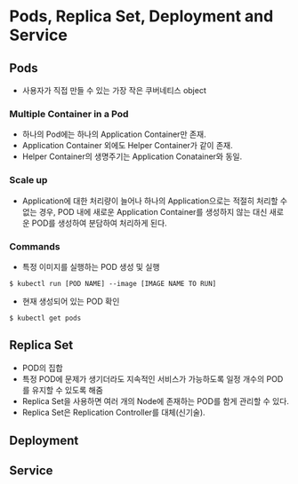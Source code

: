 # Pods, Replica Set, Deployment and Service

## Pods

- 사용자가 직접 만들 수 있는 가장 작은 쿠버네티스 object

### Multiple Container in a Pod

- 하나의 Pod에는 하나의 Application Container만 존재.
- Application Container 외에도 Helper Container가 같이 존재.
- Helper Container의 생명주기는 Application Conatainer와 동일.

### Scale up

- Application에 대한 처리량이 늘어나 하나의 Application으로는 적절히 처리할 수 없는 경우, POD 내에 새로운 Application Container를 생성하지 않는 대신 새로운 POD를 생성하여 분담하여 처리하게 된다. 

### Commands

- 특정 이미지를 실행하는 POD 생성 및 실행

```
$ kubectl run [POD NAME] --image [IMAGE NAME TO RUN]
```

- 현재 생성되어 있는 POD 확인

```
$ kubectl get pods
```

## Replica Set

- POD의 집합
- 특정 POD에 문제가 생기더라도 지속적인 서비스가 가능하도록 일정 개수의 POD를 유지할 수 있도록 해줌
- Replica Set을 사용하면 여러 개의 Node에 존재하는 POD를 함게 관리할 수 있다.
- Replica Set은 Replication Controller를 대체(신기술).

## Deployment

## Service

